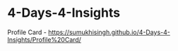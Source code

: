 # 4-Days-4-Insights

Profile Card - https://sumukhisingh.github.io/4-Days-4-Insights/Profile%20Card/
